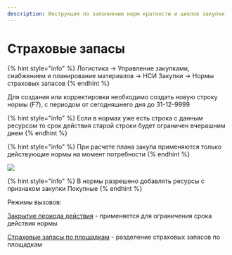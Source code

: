 ```yaml
---
description: Инструкция по заполнению норм кратности и циклов закупки
---
```


# Страховые запасы

{% hint style="info" %}
Логистика → Управление закупками, снабжением и планирование материалов → НСИ Закупки → Нормы страховых запасов
{% endhint %}

Для создания или корректировки необходимо создать новую строку нормы (F7), с периодом от сегодняшнего дня до 31-12-9999

{% hint style="info" %}
Если в нормах уже есть строка с данным ресурсом то срок действия старой строки будет ограничен вчерашним днем
{% endhint %}

{% hint style="info" %}
При расчете плана закупа применяются только действующие нормы на момент потребности
{% endhint %}

![](<../../../.gitbook/assets/image (287).png>)

{% hint style="info" %}
В нормы разрешено добавлять ресурсы с признаком закупки Покупные
{% endhint %}

Режимы вызовов:

[Закрытие периода действия](../../../pdm/servisnye-rezhimy-pdm/zakrytie-srokov-deistviya-norm.md) - применяется для ограничения срока действия нормы

[Страховые запасы по площадкам](strakhovye-zapasy-po-ploshadkam.md) - разделение страховых запасов по площадкам
